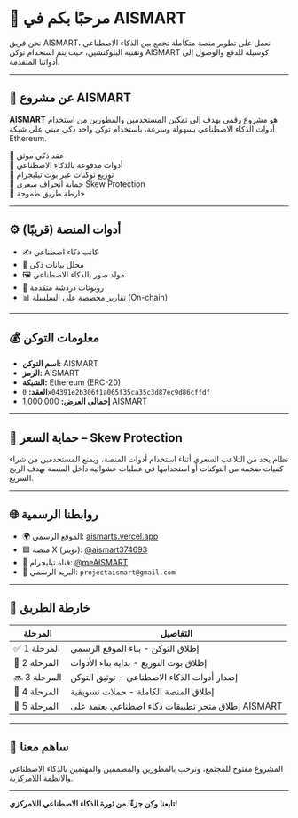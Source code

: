 # 👋 مرحبًا بكم في AISMART

نحن فريق AISMART، نعمل على تطوير منصة متكاملة تجمع بين الذكاء الاصطناعي وتقنية البلوكتشين، حيث يتم استخدام توكن AISMART كوسيلة للدفع والوصول إلى أدواتنا المتقدمة.

---

## 🚀 عن مشروع AISMART

**AISMART** هو مشروع رقمي يهدف إلى تمكين المستخدمين والمطورين من استخدام أدوات الذكاء الاصطناعي بسهولة وسرعة، باستخدام توكن واحد ذكي مبني على شبكة Ethereum.

🔹 عقد ذكي موثق  
🔹 أدوات مدفوعة بالذكاء الاصطناعي  
🔹 توزيع توكنات عبر بوت تيليجرام  
🔹 حماية انحراف سعري Skew Protection  
🔹 خارطة طريق طموحة

---

## ⚙️ أدوات المنصة (قريبًا)

- ✍️ كاتب ذكاء اصطناعي
- 🧠 محلل بيانات ذكي
- 🖼️ مولد صور بالذكاء الاصطناعي
- 💬 روبوتات دردشة متقدمة
- 📊 تقارير مخصصة على السلسلة (On-chain)

---

## 💰 معلومات التوكن

- **اسم التوكن:** AISMART  
- **الرمز:** AISMART  
- **الشبكة:** Ethereum (ERC-20)  
- **العقد:** `0x04391e2b306f1a065f35ca35c3d87ec9d86cffdf`  
- **إجمالي العرض:** 1,000,000 AISMART

---

## 🔐 حماية السعر – Skew Protection

نظام يحد من التلاعب السعري أثناء استخدام أدوات المنصة، ويمنع المستخدمين من شراء كميات ضخمة من التوكنات أو استخدامها في عمليات عشوائية داخل المنصة بهدف الربح السريع.

---

## 🌐 روابطنا الرسمية

- 🌍 الموقع الرسمي: [aismarts.vercel.app](https://aismarts.vercel.app)
- 🟦 منصة X (تويتر): [@aismart374693](https://x.com/aismart374693)
- 📣 قناة تيليجرام: [@meAISMART](https://t.me/meAISMART)
- 📩 البريد الرسمي: `projectaismart@gmail.com`

---

## 📅 خارطة الطريق

| المرحلة | التفاصيل |
|--------|----------|
| ✅ المرحلة 1 | إطلاق التوكن - بناء الموقع الرسمي |
| 🔄 المرحلة 2 | إطلاق بوت التوزيع - بداية بناء الأدوات |
| 🔜 المرحلة 3 | إصدار أدوات الذكاء الاصطناعي - توثيق التوكن |
| 🧠 المرحلة 4 | إطلاق المنصة الكاملة - حملات تسويقية |
| 🏁 المرحلة 5 | إطلاق متجر تطبيقات ذكاء اصطناعي يعتمد على AISMART |

---

## 🤝 ساهم معنا

المشروع مفتوح للمجتمع، ونرحب بالمطورين والمصممين والمهتمين بالذكاء الاصطناعي والانظمة اللامركزية.

---

**تابعنا وكن جزءًا من ثورة الذكاء الاصطناعي اللامركزي!**

